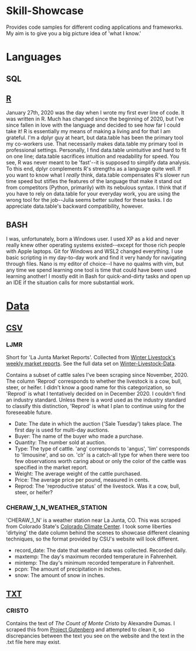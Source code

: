 # Skill-Showcase
Provides code samples for different coding applications and frameworks. My aim is to give you a big picture idea of 'what I know.'



# Languages

## SQL


## [R](https://github.com/Ckrenzer/Skill-Showcase/tree/main/R)
January 27th, 2020 was the day when I wrote my first ever line of code. It was written in R. Much has changed since the beginning of 2020, but I've since fallen in love with the language and decided to see how far I could take it! R is essentially my means of making a living and for that I am grateful. I'm a dplyr guy at heart, but data.table has been the primary tool my co-workers use. That necessarily makes data.table my primary tool in professional settings. Personally, I find data.table unintuitive and hard to fit on one line; data.table sacrifices intuition and readability for speed. You see, R was never meant to be 'fast'--it is supposed to simplify data analysis. To this end, dplyr complements R's strengths as a language quite well. If you want to know what I *really* think, data.table compensates R's slower run time speed but stifles the features of the language that make it stand out from competitors (Python, primarily) with its nebulous syntax. I think that if you have to rely on data.table for your everyday work, you are using the wrong tool for the job--Julia seems better suited for these tasks. I do appreciate data.table's backward compatibility, however.



## BASH
I was, unfortunately, born a Windows user. I used XP as a kid and never really knew other operating systems existed--except for those rich people with Apple laptops. Git for Windows and WSL2 changed everything. I use basic scripting in my day-to-day work and find it very handy for navigating through files. Nano is my editor of choice--I have no qualms with vim, but any time we spend learning one tool is time that could have been used learning another! I mostly edit in Bash for quick-and-dirty tasks and open up an IDE if the situation calls for more substantial work.






# [Data](https://github.com/Ckrenzer/Skill-Showcase/tree/main/data)

## [CSV](https://github.com/Ckrenzer/Skill-Showcase/tree/main/data/csv)

### LJMR
Short for 'La Junta Market Reports'. Collected from [Winter Livestock's weekly market reports](http://www.winterlivestock.com/lajunta.php#marketreport). See the full data set on [Winter-Livestock-Data](https://github.com/Ckrenzer/Winter-Livestock-Data).

Contains a subset of cattle sales I've been scraping since November, 2020. The column 'Reprod' corresponds to whether the livestock is a cow, bull, steer, or heifer. I didn't know a good name for this categorization, so 'Reprod' is what I tentatively decided on in December 2020. I couldn't find an industry standard. Unless there is a word used as the industry standard to classify this distinction, 'Reprod' is what I plan to continue using for the foreseeable future.

- Date: The date in which the auction ('Sale Tuesday') takes place. The first day is used for multi-day auctions.
- Buyer: The name of the buyer who made a purchase.
- Quantity: The number sold at auction.
- Type: The type of cattle. 'ang' corresponds to 'angus', 'lim' corresponds to 'limousine', and so on. 'clr' is a catch-all type for when there were too few observations worth caring about or only the color of the cattle was specified in the market report.
- Weight: The average weight of the cattle purchased.
- Price: The average price per pound, measured in cents.
- Reprod: The 'reproductive status' of the livestock. Was it a cow, bull, steer, or heifer?

### CHERAW_1_N_WEATHER_STATION
'CHERAW_1_N' is a weather station near La Junta, CO. This was scraped from Colorado State's [Colorado Climate Center](http://climate.colostate.edu/data_access.html). I took some liberties 'dirtying' the date column behind the scenes to showcase different cleaning techniques, so the format provided by CSU's website will look different.

- record_date: The date that weather data was collected. Recorded daily.
- maxtemp: The day's maximum recorded temperature in Fahrenheit.
- mintemp: The day's minimum recorded temperature in Fahrenheit.
- pcpn: The amount of precipitation in inches.
- snow: The amount of snow in inches.



## [TXT](https://github.com/Ckrenzer/Skill-Showcase/tree/main/data/txt)

### CRISTO

Contains the text of *The Count of Monte Cristo* by Alexandre Dumas. I scraped this from [Project Gutenberg](https://www.gutenberg.org/cache/epub/1184/pg1184.txt) and attempted to clean it, so discrepancies between the text you see on the website and the text in the .txt file here may exist.
